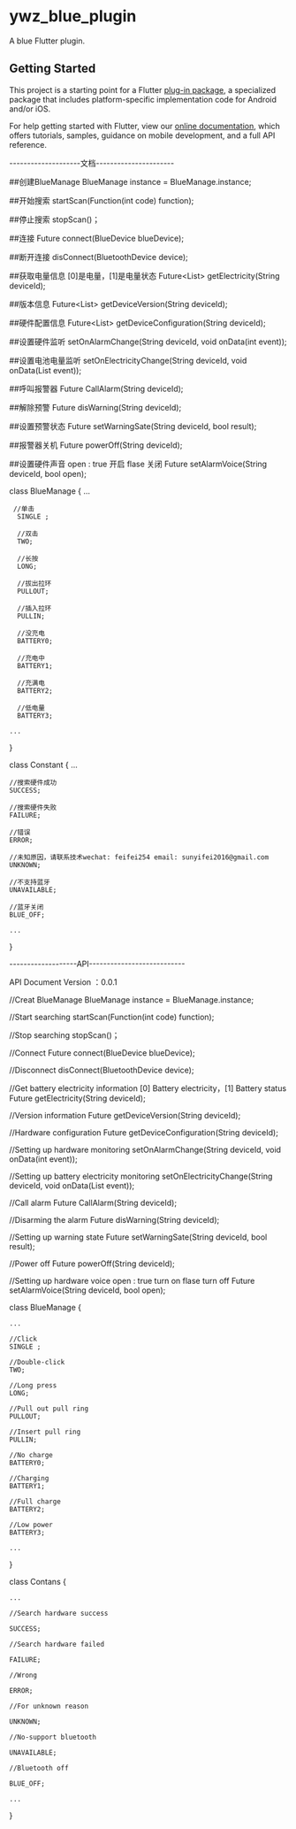 # ywz_blue_plugin

A blue Flutter plugin.

## Getting Started

This project is a starting point for a Flutter
[plug-in package](https://flutter.dev/developing-packages/),
a specialized package that includes platform-specific implementation code for
Android and/or iOS.

For help getting started with Flutter, view our
[online documentation](https://flutter.dev/docs), which offers tutorials,
samples, guidance on mobile development, and a full API reference.


--------------------文档----------------------

##创建BlueManage
BlueManage instance = BlueManage.instance;

##开始搜索
startScan(Function(int code) function);

##停止搜索
stopScan()；

##连接
Future<bool> connect(BlueDevice blueDevice);

##断开连接
disConnect(BluetoothDevice device);

##获取电量信息  [0]是电量，[1]是电量状态
Future<List<int>> getElectricity(String deviceId);

##版本信息
Future<List<int>> getDeviceVersion(String deviceId);

##硬件配置信息
Future<List<int>> getDeviceConfiguration(String deviceId);

##设置硬件监听
setOnAlarmChange(String deviceId, void onData(int event));

##设置电池电量监听
setOnElectricityChange(String deviceId, void onData(List<int> event));

##呼叫报警器
Future<bool> CallAlarm(String deviceId);

##解除预警
Future<bool> disWarning(String deviceId);

##设置预警状态
Future<bool> setWarningSate(String deviceId, bool result);

##报警器关机
Future<bool> powerOff(String deviceId);

##设置硬件声音 open : true 开启 flase 关闭
Future<bool> setAlarmVoice(String deviceId, bool open);


class BlueManage {
...

     //单击
      SINGLE ;

      //双击
      TWO;

      //长按
      LONG;

      //拔出拉环
      PULLOUT;

      //插入拉环
      PULLIN;

      //没充电
      BATTERY0;

      //充电中
      BATTERY1;

      //充满电
      BATTERY2;

      //低电量
      BATTERY3;

    ...
}

class Constant {
...

    //搜索硬件成功
    SUCCESS;

    //搜索硬件失败
    FAILURE;

    //错误
    ERROR;

    //未知原因，请联系技术wechat: feifei254 email: sunyifei2016@gmail.com
    UNKNOWN;

    //不支持蓝牙
    UNAVAILABLE;

    //蓝牙关闭
    BLUE_OFF;

    ...
}


-------------------API---------------------------

API Document
Version ：0.0.1

//Creat BlueManage
BlueManage instance = BlueManage.instance;

//Start searching
startScan(Function(int code) function);

//Stop searching
stopScan()；

//Connect
Future connect(BlueDevice blueDevice);

//Disconnect
disConnect(BluetoothDevice device);

//Get battery electricity information [0] Battery electricity，[1] Battery status
Future<List> getElectricity(String deviceId);

//Version information
Future<List> getDeviceVersion(String deviceId);

//Hardware configuration
Future<List> getDeviceConfiguration(String deviceId);

//Setting up hardware monitoring
setOnAlarmChange(String deviceId, void onData(int event));

//Setting up battery electricity monitoring
setOnElectricityChange(String deviceId, void onData(List event));

//Call alarm
Future CallAlarm(String deviceId);

//Disarming the alarm
Future disWarning(String deviceId);

//Setting up warning state
Future setWarningSate(String deviceId, bool result);

//Power off
Future powerOff(String deviceId);

//Setting up hardware voice open : true turn on flase turn off
Future setAlarmVoice(String deviceId, bool open);



class BlueManage {

    ...
    
    //Click   
    SINGLE ;  
    
    //Double-click   
    TWO;  
      
    //Long press   
    LONG;  
    
    //Pull out pull ring   
    PULLOUT;
    
    //Insert pull ring   
    PULLIN; 
    
    //No charge   
    BATTERY0;    
    
    //Charging   
    BATTERY1;   
    
    //Full charge   
    BATTERY2;   
    
    //Low power   
    BATTERY3;  
    
    ... 
}


class Contans {

    ...
    
    //Search hardware success 
    
    SUCCESS; 
    
    //Search hardware failed 
    
    FAILURE;  
    
    //Wrong 
    
    ERROR;  
    
    //For unknown reason
    
    UNKNOWN;  
    
    //No-support bluetooth 
    
    UNAVAILABLE;  
    
    //Bluetooth off 
    
    BLUE_OFF;  
    
    ... 
}


